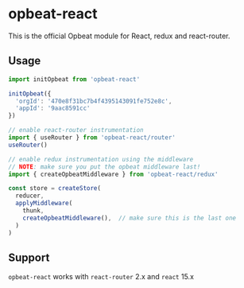 # opbeat-react

This is the official Opbeat module for React, redux and react-router.

## Usage
```js
import initOpbeat from 'opbeat-react'

initOpbeat({
  'orgId': '470e8f31bc7b4f4395143091fe752e8c',
  'appId': '9aac8591cc'
})

// enable react-router instrumentation
import { useRouter } from 'opbeat-react/router'
useRouter()

// enable redux instrumentation using the middleware
// NOTE: make sure you put the opbeat middleware last!
import { createOpbeatMiddleware } from 'opbeat-react/redux'

const store = createStore(
  reducer,
  applyMiddleware(
    thunk,
    createOpbeatMiddleware(),  // make sure this is the last one
  )
)
```

## Support

`opbeat-react` works with `react-router` 2.x and `react` 15.x